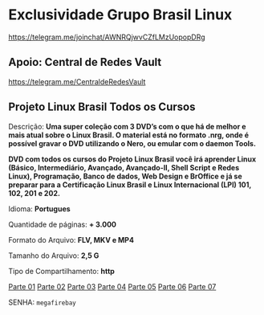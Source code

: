 Exclusividade Grupo Brasil Linux
=======
https://telegram.me/joinchat/AWNRQjwvCZfLMzUopopDRg


Apoio: Central de Redes Vault
-----------
https://telegram.me/CentraldeRedesVault


## Projeto Linux Brasil Todos os Cursos

Descrição: **Uma super coleção com 3 DVD’s com o que há de melhor e mais atual sobre o Linux Brasil. O material está no formato .nrg, onde é possível gravar o DVD utilizando o Nero, ou emular com o daemon Tools.**

**DVD com todos os cursos  do Projeto Linux Brasil você irá aprender Linux (Básico, Intermediário, Avançado, Avançado-II, Shell Script e Redes Linux), Programação, Banco de dados, Web Design e BrOffice e já se preparar para a Certificação Linux Brasil e Linux Internacional (LPI) 101, 102, 201 e 202.**

Idioma: **Portugues**

Quantidade de páginas: **+ 3.000**

Formato do Arquivo: **FLV, MKV e MP4**

Tamanho do Arquivo: **2,5 G**

Tipo de Compartilhamento: **http**


[Parte 01](https://mega.co.nz/#!TNUQmB4T!KaMX7TQ6rywu5txQ1uVnEjmSlEW6Qan5Qix2F4vLYfw)
[Parte 02](https://mega.co.nz/#!qVMjHArC!YSRpvC94B3w8EeGh57W9qMlK7gycWU4l1V-KgYLttg4)
[Parte 03](https://mega.co.nz/#!6BEwGYCa!OmgwQ1g3IsgZ5QH-MAlqQhHKdxg-36GfZKQ312BgpJg)
[Parte 04](https://mega.co.nz/#!jdcUxYBR!9EKX07Emo2gV0nwB4q38n7metFV4I9ST0F1V4PNHsN4)
[Parte 05](https://mega.co.nz/#!qckAEDiZ!HkChkJLmxuqy_0hC_DRjT0Y-GnGbnRh4QDzVn08mcJg)
[Parte 06](https://mega.co.nz/#!uA9lzJqR!bw-oM_ZBJAQJsw8DBQR-0ubH0JKMkhy-6ycTQH9ijIU)
[Parte 07](https://mega.co.nz/#!uRFAWTJC!ygc_oRFAwLzbDIxzBEB7vi69Pnl77BQmMaUj46rMXtw)


SENHA: `megafirebay`
